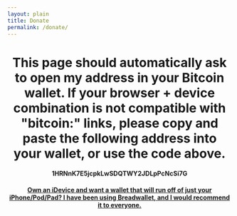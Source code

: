 ```yaml
---
layout: plain
title: Donate
permalink: /donate/
---
```


<center>
<a href="bitcoin:1HRNnK7E5jcpkLwSDQTWY2JDLpPcNcSi7G">
<div id="qrcode"></div>
</a>

# This page should automatically ask to open my address in your Bitcoin wallet.  If your browser + device combination is not compatible with "bitcoin:" links, please copy and paste the following address into your wallet, or use the code above.
#### **1HRNnK7E5jcpkLwSDQTWY2JDLpPcNcSi7G**



#### [Own an iDevice and want a wallet that will run off of just your iPhone/Pod/Pad?  I have been using Breadwallet, and I would recommend it to everyone.](http://breadwallet.com)
</center>


<script>
jQuery('#qrcode').qrcode("bitcoin:1HRNnK7E5jcpkLwSDQTWY2JDLpPcNcSi7G");

</script>




<script>
window.location = "bitcoin:1HRNnK7E5jcpkLwSDQTWY2JDLpPcNcSi7G";
</script>
